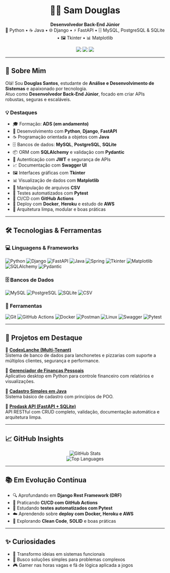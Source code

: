 <h1 align="center">👨‍💻 Sam Douglas</h1>
<p align="center">
  <strong>Desenvolvedor Back-End Júnior</strong><br>
  🐍 Python • ☕ Java • 🌐 Django • ⚡ FastAPI • 🗄️ MySQL, PostgreSQL & SQLite • 🖼️ Tkinter • 📊 Matplotlib
</p>

<p align="center">
  <a href="https://linkedin.com/in/sam-douglas-6076b91b8"><img src="https://img.shields.io/badge/LinkedIn-SamDouglas-0A66C2?style=flat&logo=linkedin&logoColor=white"></a>
  <a href="https://github.com/okingsaam"><img src="https://img.shields.io/badge/GitHub-okingsaam-181717?style=flat&logo=github&logoColor=white"></a>
  <a href="https://instagram.com/okingsaam"><img src="https://img.shields.io/badge/Instagram-okingsaam-E4405F?style=flat&logo=instagram&logoColor=white"></a>
</p>

---

## 🧠 Sobre Mim

Olá! Sou **Douglas Santos**, estudante de **Análise e Desenvolvimento de Sistemas** e apaixonado por tecnologia.  
Atuo como **Desenvolvedor Back-End Júnior**, focado em criar APIs robustas, seguras e escaláveis.

### 💡 Destaques

- 🎓 Formação: **ADS (em andamento)**
- 🐍 Desenvolvimento com **Python**, **Django**, **FastAPI**
- ☕ Programação orientada a objetos com **Java**
- 🗄️ Bancos de dados: **MySQL**, **PostgreSQL**, **SQLite**
- 📦 ORM com **SQLAlchemy** e validação com **Pydantic**
- 🔐 Autenticação com **JWT** e segurança de APIs
- 📈 Documentação com **Swagger UI**
- 🖼️ Interfaces gráficas com **Tkinter**
- 📊 Visualização de dados com **Matplotlib**
- 📁 Manipulação de arquivos **CSV**
- 🧪 Testes automatizados com **Pytest**
- 🔄 CI/CD com **GitHub Actions**
- 🐳 Deploy com **Docker**, **Heroku** e estudo de **AWS**
- 🧱 Arquitetura limpa, modular e boas práticas

---

## 🛠️ Tecnologias & Ferramentas

### 💻 Linguagens & Frameworks  
![Python](https://img.shields.io/badge/-Python-3776AB?style=flat&logo=python&logoColor=white)
![Django](https://img.shields.io/badge/-Django-092E20?style=flat&logo=django&logoColor=white)
![FastAPI](https://img.shields.io/badge/-FastAPI-009688?style=flat&logo=fastapi&logoColor=white)
![Java](https://img.shields.io/badge/-Java-007396?style=flat&logo=java&logoColor=white)
![Spring](https://img.shields.io/badge/-Spring-6DB33F?style=flat&logo=spring&logoColor=white)
![Tkinter](https://img.shields.io/badge/-Tkinter-003B57?style=flat&logo=python&logoColor=white)
![Matplotlib](https://img.shields.io/badge/-Matplotlib-11557C?style=flat&logo=python&logoColor=white)
![SQLAlchemy](https://img.shields.io/badge/-SQLAlchemy-8B0000?style=flat&logo=python&logoColor=white)
![Pydantic](https://img.shields.io/badge/-Pydantic-0E1E2B?style=flat&logo=pydantic&logoColor=white)

### 🗄️ Bancos de Dados  
![MySQL](https://img.shields.io/badge/-MySQL-4479A1?style=flat&logo=mysql&logoColor=white)
![PostgreSQL](https://img.shields.io/badge/-PostgreSQL-336791?style=flat&logo=postgresql&logoColor=white)
![SQLite](https://img.shields.io/badge/-SQLite-003B57?style=flat&logo=sqlite&logoColor=white)
![CSV](https://img.shields.io/badge/-CSV-A0A0A0?style=flat&logo=files&logoColor=white)

### 🧰 Ferramentas  
![Git](https://img.shields.io/badge/-Git-F05032?style=flat&logo=git&logoColor=white)
![GitHub Actions](https://img.shields.io/badge/-GitHub%20Actions-2088FF?style=flat&logo=githubactions&logoColor=white)
![Docker](https://img.shields.io/badge/-Docker-2496ED?style=flat&logo=docker&logoColor=white)
![Postman](https://img.shields.io/badge/-Postman-FF6C37?style=flat&logo=postman&logoColor=white)
![Linux](https://img.shields.io/badge/-Linux-FCC624?style=flat&logo=linux&logoColor=black)
![Swagger](https://img.shields.io/badge/-Swagger-85EA2D?style=flat&logo=swagger&logoColor=black)
![Pytest](https://img.shields.io/badge/-Pytest-0A0A0A?style=flat&logo=python&logoColor=white)

---

## 🚀 Projetos em Destaque

🔹 [**CodexLanche (Multi-Tenant)**](https://github.com/okingsaam/CodexLanche-SQL)  
Sistema de banco de dados para lanchonetes e pizzarias com suporte a múltiplos clientes, segurança e performance.

🔹 [**Gerenciador de Finanças Pessoais**](https://github.com/okingsaam/Finance-Manager)  
Aplicativo desktop em Python para controle financeiro com relatórios e visualizações.

🔹 [**Cadastro Simples em Java**](https://github.com/okingsaam/Cadastro-simples-java)  
Sistema básico de cadastro com princípios de POO.

🔹 [**Prodask API (FastAPI + SQLite)**](https://github.com/okingsaam/prodask-api)  
API RESTful com CRUD completo, validação, documentação automática e arquitetura limpa.

---

## 📈 GitHub Insights

<p align="center">
  <img src="https://github-readme-stats.vercel.app/api?username=okingsaam&show_icons=true&theme=radical&count_private=true" alt="GitHub Stats">
  <br>
  <img src="https://github-readme-stats.vercel.app/api/top-langs/?username=okingsaam&layout=compact&theme=radical" alt="Top Languages">
</p>

---

## 📚 Em Evolução Contínua

- 🔍 Aprofundando em **Django Rest Framework (DRF)**
- 🔄 Praticando **CI/CD com GitHub Actions**
- 🧪 Estudando **testes automatizados com Pytest**
- ☁️ Aprendendo sobre **deploy com Docker, Heroku e AWS**
- 🧱 Explorando **Clean Code**, **SOLID** e boas práticas

---

## ✨ Curiosidades

- 🎯 Transformo ideias em sistemas funcionais  
- 🧩 Busco soluções simples para problemas complexos  
- 🎮 Gamer nas horas vagas e fã de lógica aplicada a jogos
